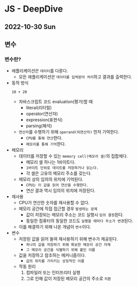 # JS - DeepDive
## 2022-10-30 Sun

## 변수

### 변수란?

* 애플리케이션은 `데이터`를 다룬다.
  - 모든 애플리케이션은 `데이터를 입력받아 처리`하고 결과를 출력한다.
* 동작 방식
  ```
  10 + 20
  ```
  - 자바스크립트 코드 evaluation(평가)할 때
    - literal(리터럴)
    - operator(연산자)
    - expression(표현식)
    - parsing(해석) 
  - `연산자`를 수행하기 위해 `operand(피연산자)` 먼저 기억한다.
    - `CPU를 통해 연산`한다.
    - `메모리를 통해 기억`한다.
* 메모리
  - 데이터를 저장할 수 있는 `memory cell(메모리 셀)`의 집합체다.
    - 메모리 셀 하나는 1바이트다.
    - `1바이트 단위로 데이트를 저장하거나 읽는다.`
    - 각 셀은 고유의 메모리 주소를 갖는다.
  - 메모리 상의 임의의 위치에 기억된다.
    - `CPU는 이 값을 읽어 연산을 수행한다.`
    - 연산 결과 역시 임의의 위치에 저장된다.
* 재사용
  - CPU가 연산한 숫자를 재사용할 수 없다.
  - 메모리 공간에 직접 접근할 경우 `발생하는 문제`
    - 값이 저장되는 메모리 주소는 코드 실행시 `임의 결정`된다.
    - 동일한 컴퓨터의 동일한 코드도 `실행할 때마다 주소가 변경`된다.
  - 이를 해결하기 위해 나온 개념이 `변수`이다.
* 변수
  - 저장된 값을 읽어 들여 재사용하기 위해 변수가 제공된다.
    - `하나의 값을 저장하기 위해 확보한 메모리 공간 자체`
    - `그 메모리 공간을 식별하기 위해 붙인 이름`
  - 값을 저장하고 참조하는 메커니즘이다.
    - `값의 위치를 가리키는 상징적인 이름`
  - 작동 원리
    1. 컴파일러 또는 인터프리터 실행
    2. 그로 인해 값이 저장된 메모리 공간의 주소로 `치환`